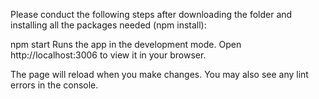 Please conduct the following steps after downloading the folder and installing all the packages needed (npm install):

npm start
Runs the app in the development mode.
Open http://localhost:3006 to view it in your browser.

The page will reload when you make changes.
You may also see any lint errors in the console.

